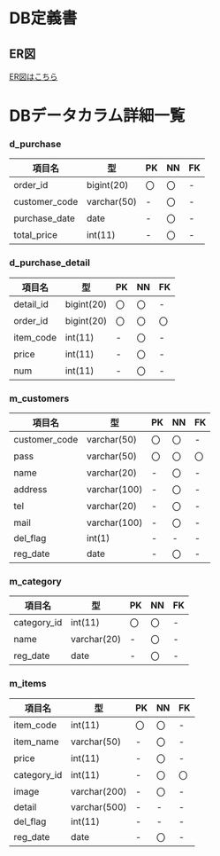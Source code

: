 # DB定義書
## ER図
[ER図はこちら](https://github.com/Aso2001395/2021sys-design/blob/main/tables.md)

# DBデータカラム詳細一覧

### d_purchase

|項目名|型|PK|NN|FK|
|------|--|--|--|--|
|order_id|bigint(20)|〇|〇|-|
|customer_code|varchar(50)|-|〇|-|
|purchase_date|date|-|〇|-|
|total_price|int(11)|-|〇|-|

### d_purchase_detail

|項目名|型|PK|NN|FK|
|------|--|--|--|--|
|detail_id|bigint(20)|〇|〇|-|
|order_id|bigint(20)|〇|〇|〇|
|item_code|int(11)|-|〇|-|
|price|int(11)|-|〇|-|
|num|int(11)|-|〇|-|

### m_customers

|項目名|型|PK|NN|FK|
|------|--|--|--|--|
|customer_code|varchar(50)|〇|〇|-|
|pass|varchar(50)|〇|〇|〇|
|name|varchar(20)|-|〇|-|
|address|varchar(100)|-|〇|-|
|tel|varchar(20)|-|〇|-|
|mail|varchar(100)|-|〇|-|
|del_flag|int(1)|-|-|-|
|reg_date|date|-|〇|-|

### m_category

|項目名|型|PK|NN|FK|
|------|--|--|--|--|
|category_id|int(11)|〇|〇|-|
|name|varchar(20)|-|〇|-|
|reg_date|date|-|〇|-|

### m_items

|項目名|型|PK|NN|FK|
|------|--|--|--|--|
|item_code|int(11)|〇|〇|-|
|item_name|varchar(50)|-|〇|-|
|price|int(11)|-|〇|-|
|category_id|int(11)|-|〇|〇|
|image|varchar(200)|-|〇|-|
|detail|varchar(500)|-|-|-|
|del_flag|int(11)|-|-|-|
|reg_date|date|-|〇|-|
